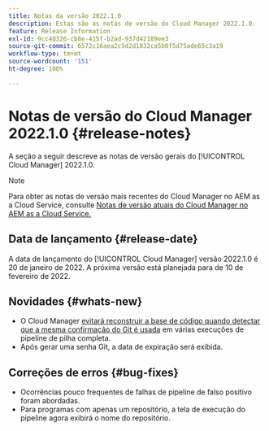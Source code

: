 ```yaml
---
title: Notas da versão 2022.1.0
description: Estas são as notas de versão do Cloud Manager 2022.1.0.
feature: Release Information
exl-id: 9cc40326-cb8e-415f-b2ad-937d42189ee3
source-git-commit: 6572c16aea2c5d2d1032ca5b0f5d75ade65c3a19
workflow-type: tm+mt
source-wordcount: '151'
ht-degree: 100%

---
```


# Notas de versão do Cloud Manager 2022.1.0 {#release-notes}

A seção a seguir descreve as notas de versão gerais do [!UICONTROL Cloud Manager] 2022.1.0.

>[!NOTE]
>
>Para obter as notas de versão mais recentes do Cloud Manager no AEM as a Cloud Service, consulte [Notas de versão atuais do Cloud Manager no AEM as a Cloud Service.](https://experienceleague.adobe.com/docs/experience-manager-cloud-service/content/implementing/using-cloud-manager/release-notes-cloud-manager/release-notes-cm-current.html?lang=pt-BR)

## Data de lançamento {#release-date}

A data de lançamento do [!UICONTROL Cloud Manager] versão 2022.1.0 é 20 de janeiro de 2022. A próxima versão está planejada para de 10 de fevereiro de 2022.

## Novidades {#whats-new}

* O Cloud Manager [evitará reconstruir a base de código quando detectar que a mesma confirmação do Git é usada](/help/getting-started/project-setup.md#build-artifact-reuse) em várias execuções de pipeline de pilha completa.
* Após gerar uma senha Git, a data de expiração será exibida.

## Correções de erros {#bug-fixes}

* Ocorrências pouco frequentes de falhas de pipeline de falso positivo foram abordadas.
* Para programas com apenas um repositório, a tela de execução do pipeline agora exibirá o nome do repositório.

